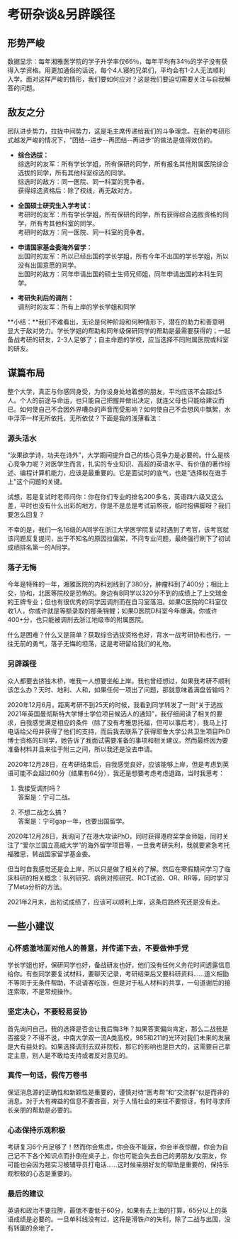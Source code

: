 # 考研杂谈&另辟蹊径

## 形势严峻

数据显示：每年湘雅医学院的学子升学率仅66％，每年平均有34％的学子没有获得入学资格。用更加通俗的话说，每个4人寝的兄弟们，平均会有1-2人无法顺利入学。面对这样严峻的情形，我们要如何应对？这是我们要迫切需要关注与自我解答的问题。

## 敌友之分

团队进步势力，拉拢中间势力，这是毛主席传递给我们的斗争理念。在新的考研形式越发严峻的情况下，“团结--进步--再团结--再进步”的做法是值得效仿的。

+ **综合选拔：**    
    综选时的友军：所有学长学姐，所有保研的同学，所有报名其他附属医院综合选拔的同学，所有其他科室综选的同学。    
    综选时的敌方：同一医院、同一科室的竞争者。    
    获得综选资格后：除了校线，再无敌对方。

+ **全国硕士研究生入学考试：**    
    考研时的友军：所有学长学姐，所有保研的同学，所有获得综合选拔资格的同学，所有考其他科室的同学。    
    考研时的敌方：同一医院、同一科室的竞争者。

+ **申请国家基金委海外留学：**    
    出国时的友军：所以已经出国的学长学姐，所有今年不出国的学长学姐，所以没有出国意愿的同学。    
    出国时的敌方：同年申请出国的硕士生师兄师姐，同年申请出国的本科生同学。

+ **考研失利后的调剂：**    
    调剂时的友军：所有上岸的学长学姐和同学

**小结：**我们不难看出，无论是何种阶段和何种情形下，潜在的助力和善意明显大于敌对势力。学长学姐的帮助和同年级保研同学的帮助是最需要获得的；一起备战考研的研友，2-3人足够了；自主命题的学校，应当选择不同附属医院或科室的研友。

## 谋篇布局

整个大学，真正与你感同身受，为你设身处地着想的朋友，平均应该不会超过5人。个人的前途与命运，也只能自己把握并做出决定，就连父母也只能给建议而已。如何使自己不会因外界嘈杂的声音而受影响？如何使自己不会想风中飘絮，水中浮萍一样无所依托，无所依仗？下面是我的浅薄看法：

### 源头活水

“汝果欲学诗，功夫在诗外”，大学期间提升自己的核心竞争力是必要的。什么是核心竞争力呢？对医学生而言，扎实的专业知识、高超的英语水平、有价值的著作综述、编程计算机能力，应该是最重要的。它是面试时的底气，也是“选择权在谁手上”这个问题的关键。

试想，若是复试时老师问你：你在你们专业的排名200多名，英语四六级又这么差，平时也没有什么出彩的地方，你是不是总是考试前熬夜，临时抱佛脚呀？我们要怎么回复？

不幸的是，我们一名16级的A同学在浙江大学医学院复试时遇到了考官，该考官就该问题反复提问，出于不知名的原因拉偏架，不问专业问题，最终强行刷下了初试成绩排名第一的A同学。

### 落子无悔

今年是特殊的一年，湘雅医院的内科划线到了380分，肿瘤科到了400分；相比上交，协和，北医等院校是恐怖的。身边有B同学以320分不到的成绩上了上交瑞金的王牌专业；但也有很优秀的同学因调剂而在自习室落泪。如果C医院的C科室仅收1人，你或许就是等额录取的那条锦鲤；如果D医院D科室今年爆满，你或许400+分，也只能被调剂去浙江地级市的附属医院。

什么是困难？什么又是简单？获取综合选拔资格也好，背水一战考研协和也行，一往无前的勇气，落子无悔的坦荡，这是考研留给我们的礼物。

### 另辟蹊径

众人都要去挤独木桥，唯我一人想要坐船上岸。我也曾经想过，如果我考研不顺利该怎么办？天时、地利、人和，如果任何一项出了问题，那就意味着满盘皆输吗？

2020年12月6月，距离考研不到25天的时候，我看到同学转发了一则“关于选拔2021年英国曼彻斯特大学博士学位项目候选人的通知”，我仔细阅读了相关的要求，自我感觉满足相应的条件（除了没有考雅思托福，但可以事后考），我马上打电话给父母并获得了他们的支持，而后我去联系了获得耶鲁大学公共卫生项目PhD博士资格的E同学，她告诉了我面试需要准备的事项和相关建议。然而最终因为要准备材料并且来往于附三之间，所以我还是没去申请。

2020年12月28日，在考研结束后，自我感觉良好，应该能够上岸，但是考虑到英语可能不会超过60分（结果有64分），我还是想要考虑考虑退路，当时我思考：

1. 我接受调剂吗？    
    答案是：宁可二战。

2. 不想二战怎么搞？    
    答案是：宁可gap一年，也要出国留学。

2020年12月28日，我询问了在港大攻读PhD，同时获得港府奖学金师姐，同时关注了“爱尔兰国立高威大学”的海外留学项目等，一旦我考研失利，我就要紧急考托福雅思，转战国家留学基金委。

但当时自我感觉还是会上岸，所以只是做了相关的了解。然后在寒假期间学习了临床科研的相关概念：队列研究、病例对照研究、RCT试验、OR、RR等，同时学习了Meta分析的方法。

2021年2月末，出初试成绩了，应该可以顺利上岸，这条后路终究还是没有走。

## 一些小建议

### 心怀感激地面对他人的善意，并传递下去，不要做伸手党

学长学姐也好，保研同学也好，备战研友也好，他们没有任何义务花时间透露信息给你。有些同学要复试材料，要聊天记录，考研结束后又要科研资料……道义相勖不等同于无条件帮助，不说请客吃饭，但是对于私人材料的共享，一句道谢后的接连索取，不是常规操作。

### 坚定决心，不要轻易妥协

首先询问自己，我的选择是否会让我后悔3年？如果答案偏向肯定，那么二战我是否接受？不得不说，中南大学双一流A类高校，985和211的光环对我们未来的发展是大有益处的。如果选择调剂去双非院校，那它的影响也是巨大的，这需要自己拿定主意，别人是不敢给支持或者反对意见的。

### 真传一句话，假传万卷书

保证消息源的正确性和新颖性是重要的，谨慎对待“医考帮”和“交流群”似是而非的消息。对于大有裨益的信息不要吝啬，对于人情社会的来往不要惊讶，有时寻求师长亲朋的帮助是必要的。

### 心态保持乐观积极

考研复习6个月足够了！然而你会焦虑，你会夜不能寐，你会半夜惊醒，你会为自己记不下各个知识点而扑倒在桌子上，你也可能会失去自己的男朋友/女朋友，你可能也会因为翘实习被辅导员打电话……这时候亲朋好友的帮助是重要的，保持乐观积极的心态是重要的。

### 最后的建议

英语和政治不要拉胯，最低不要低于60分，如果有去上海的打算，65分以上的英语成绩是必要的。一旦单科线没有过，这将是滑铁卢的失利，除了二战与出国，没有转圜的余地了。